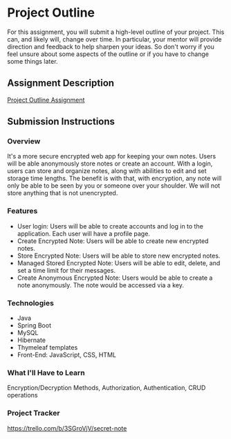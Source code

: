 # Project Outline
For this assignment, you will submit a high-level outline of your project. This can, and likely will, change over time. In particular, your mentor will provide direction and feedback to help sharpen your ideas. So don't worry if you feel unsure about some aspects of the outline or if you have to change some things later.

## Assignment Description
[Project Outline Assignment](https://education.launchcode.org/liftoff/modules/assignments/project-outline)

## Submission Instructions

### Overview
It's a more secure encrypted web app for keeping your own notes. Users will be able anonymously store notes or create an account. With a login, users can store and organize notes, along with abilities to edit and set storage time lengths. The benefit is with that, with encryption, any note will only be able to be seen by you or someone over your shoulder. We will not store anything that is not unencrypted.

### Features
- User login: Users will be able to create accounts and log in to the application. Each user will have a profile page.
- Create Encrypted Note: Users will be able to create new encrypted notes.
- Store Encrypted Note: Users will be able to store new encrypted notes.
- Managed Stored Encrypted Note: Users will be able to edit, delete, and set a time limit for their messages.
- Create Anonymous Encrypted Note: Users would be able to create a note anonymously.  The note would be accessed via a key.

### Technologies
- Java
- Spring Boot
- MySQL
- Hibernate
- Thymeleaf templates
- Front-End:  JavaScript, CSS, HTML

### What I'll Have to Learn
Encryption/Decryption Methods, Authorization, Authentication, CRUD operations

### Project Tracker
https://trello.com/b/3SGroVjV/secret-note